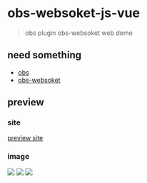 <!--
 * @Author: your name
 * @Date: 2020-07-26 13:39:46
 * @LastEditTime: 2020-08-04 16:33:31
 * @LastEditors: Please set LastEditors
 * @Description: In User Settings Edit
 * @FilePath: \obs\README.md
--> 
# obs-websoket-js-vue

> obs plugin obs-websoket web demo

## need something
-  [obs](https://github.com/obsproject/obs-studio "obs")
-  [obs-websoket](https://github.com/Palakis/obs-websocket "obs-websoket")

## preview

### site
[preview site](https://wwping.github.io/obs-websoket-js-vue-site "obs-websoket-js-vue")
### image

![](https://github.com/wwping/obs-websoket-js-vue/blob/master/1.jpg)
![](https://github.com/wwping/obs-websoket-js-vue/blob/master/2.jpg)
![](https://github.com/wwping/obs-websoket-js-vue/blob/master/3.jpg)